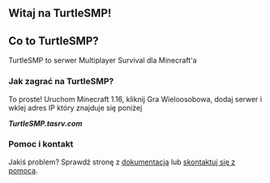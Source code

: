 ## Witaj na TurtleSMP!

## Co to TurtleSMP?
TurtleSMP to serwer Multiplayer Survival dla Minecraft'a




### Jak zagrać na TurtleSMP?

To proste! Uruchom Minecraft 1.16, kliknij Gra Wieloosobowa,
dodaj serwer i wklej adres IP który znajduje się poniżej

***TurtleSMP.tasrv.com***





### Pomoc i kontakt

Jakiś problem? Sprawdź stronę z [dokumentacją](https://docs.google.com/document/d/16Y20FgnIrqcH52mK6tVKNaV6wDBG3R9RmrLmVXvlIhI/edit?usp=sharing) lub [skontaktuj się z pomocą](smpturtle76@gmail.com).
